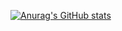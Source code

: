 [![Anurag's GitHub stats](https://github-readme-stats.vercel.app/api?username=akisarazbu&theme=radical)](https://github.com/anuraghazra/github-readme-stats)
